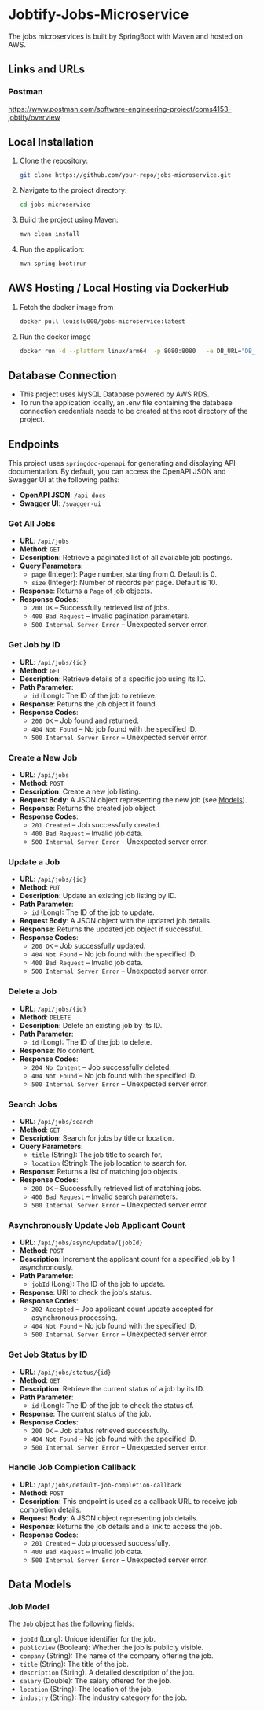 # Jobtify-Jobs-Microservice
The jobs microservices is built by SpringBoot with Maven and hosted on AWS. 

## Links and URLs
### Postman
https://www.postman.com/software-engineering-project/coms4153-jobtify/overview



## Local Installation
1. Clone the repository:
   ```bash
   git clone https://github.com/your-repo/jobs-microservice.git
   ```
2. Navigate to the project directory:
    ```bash
   cd jobs-microservice
   ```
3. Build the project using Maven:
    ```bash
   mvn clean install
   ```
4. Run the application:
   ```bash
   mvn spring-boot:run
   ```

## AWS Hosting / Local Hosting via DockerHub
1. Fetch the docker image from
    ```bash
   docker pull louislu000/jobs-microservice:latest
   ```
2. Run the docker image
     ```bash
   docker run -d --platform linux/arm64  -p 8080:8080   -e DB_URL="DB_URL" -e DB_USERNAME="DB_USERNAME" -e DB_PASSWORD="DB_PASSWORD" louislu000/jobs-microservice:latest
   ``` 

## Database Connection
- This project uses MySQL Database powered by AWS RDS.
- To run the application locally, an .env file containing the database connection credentials needs to be created at the root directory of the project.

## Endpoints
This project uses `springdoc-openapi` for generating and displaying API documentation. By default, you can access the OpenAPI JSON and Swagger UI at the following paths:

- **OpenAPI JSON**: `/api-docs`
- **Swagger UI**: `/swagger-ui`

### Get All Jobs

- **URL**: `/api/jobs`
- **Method**: `GET`
- **Description**: Retrieve a paginated list of all available job postings.
- **Query Parameters**:
    - `page` (Integer): Page number, starting from 0. Default is 0.
    - `size` (Integer): Number of records per page. Default is 10.
- **Response**: Returns a `Page` of job objects.
- **Response Codes**:
    - `200 OK` – Successfully retrieved list of jobs.
    - `400 Bad Request` – Invalid pagination parameters.
    - `500 Internal Server Error` – Unexpected server error.

### Get Job by ID

- **URL**: `/api/jobs/{id}`
- **Method**: `GET`
- **Description**: Retrieve details of a specific job using its ID.
- **Path Parameter**:
    - `id` (Long): The ID of the job to retrieve.
- **Response**: Returns the job object if found.
- **Response Codes**:
    - `200 OK` – Job found and returned.
    - `404 Not Found` – No job found with the specified ID.
    - `500 Internal Server Error` – Unexpected server error.

### Create a New Job

- **URL**: `/api/jobs`
- **Method**: `POST`
- **Description**: Create a new job listing.
- **Request Body**: A JSON object representing the new job (see [Models](#models)).
- **Response**: Returns the created job object.
- **Response Codes**:
    - `201 Created` – Job successfully created.
    - `400 Bad Request` – Invalid job data.
    - `500 Internal Server Error` – Unexpected server error.

### Update a Job

- **URL**: `/api/jobs/{id}`
- **Method**: `PUT`
- **Description**: Update an existing job listing by ID.
- **Path Parameter**:
    - `id` (Long): The ID of the job to update.
- **Request Body**: A JSON object with the updated job details.
- **Response**: Returns the updated job object if successful.
- **Response Codes**:
    - `200 OK` – Job successfully updated.
    - `404 Not Found` – No job found with the specified ID.
    - `400 Bad Request` – Invalid job data.
    - `500 Internal Server Error` – Unexpected server error.

### Delete a Job

- **URL**: `/api/jobs/{id}`
- **Method**: `DELETE`
- **Description**: Delete an existing job by its ID.
- **Path Parameter**:
    - `id` (Long): The ID of the job to delete.
- **Response**: No content.
- **Response Codes**:
    - `204 No Content` – Job successfully deleted.
    - `404 Not Found` – No job found with the specified ID.
    - `500 Internal Server Error` – Unexpected server error.

### Search Jobs

- **URL**: `/api/jobs/search`
- **Method**: `GET`
- **Description**: Search for jobs by title or location.
- **Query Parameters**:
    - `title` (String): The job title to search for.
    - `location` (String): The job location to search for.
- **Response**: Returns a list of matching job objects.
- **Response Codes**:
    - `200 OK` – Successfully retrieved list of matching jobs.
    - `400 Bad Request` – Invalid search parameters.
    - `500 Internal Server Error` – Unexpected server error.

### Asynchronously Update Job Applicant Count

- **URL**: `/api/jobs/async/update/{jobId}`
- **Method**: `POST`
- **Description**: Increment the applicant count for a specified job by 1 asynchronously.
- **Path Parameter**:
    - `jobId` (Long): The ID of the job to update.
- **Response**: URI to check the job's status.
- **Response Codes**:
    - `202 Accepted` – Job applicant count update accepted for asynchronous processing.
    - `404 Not Found` – No job found with the specified ID.
    - `500 Internal Server Error` – Unexpected server error.

### Get Job Status by ID

- **URL**: `/api/jobs/status/{id}`
- **Method**: `GET`
- **Description**: Retrieve the current status of a job by its ID.
- **Path Parameter**:
    - `id` (Long): The ID of the job to check the status of.
- **Response**: The current status of the job.
- **Response Codes**:
    - `200 OK` – Job status retrieved successfully.
    - `404 Not Found` – No job found with the specified ID.
    - `500 Internal Server Error` – Unexpected server error.

### Handle Job Completion Callback

- **URL**: `/api/jobs/default-job-completion-callback`
- **Method**: `POST`
- **Description**: This endpoint is used as a callback URL to receive job completion details.
- **Request Body**: A JSON object representing job details.
- **Response**: Returns the job details and a link to access the job.
- **Response Codes**:
    - `201 Created` – Job processed successfully.
    - `400 Bad Request` – Invalid job data.
    - `500 Internal Server Error` – Unexpected server error.


## Data Models
### Job Model
The `Job` object has the following fields:

- `jobId` (Long): Unique identifier for the job.
- `publicView` (Boolean): Whether the job is publicly visible.
- `company` (String): The name of the company offering the job.
- `title` (String): The title of the job.
- `description` (String): A detailed description of the job.
- `salary` (Double): The salary offered for the job.
- `location` (String): The location of the job.
- `industry` (String): The industry category for the job.
